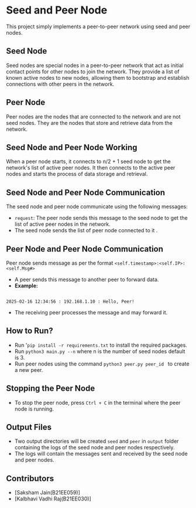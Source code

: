 # Seed and Peer Node
This project simply implements a peer-to-peer network using seed and peer nodes.

## Seed Node
Seed nodes are special nodes in a peer-to-peer network that act as initial contact points for other nodes to join the network. They provide a list of known active nodes to new nodes, allowing them to bootstrap and establish connections with other peers in the network.

## Peer Node
Peer nodes are the nodes that are connected to the network and are not seed nodes. They are the nodes that store and retrieve data from the network.

## Seed Node and Peer Node Working
When a peer node starts, it connects to n/2 + 1 seed node to get the network's list of active peer nodes. It then connects to the active peer nodes and starts the process of data storage and retrieval.

## Seed Node and Peer Node Communication
The seed node and peer node communicate using the following messages:
- `request`: The peer node sends this message to the seed node to get the list of active peer nodes in the network.
-  The seed node sends the list of peer node connected to it .

## Peer Node and Peer Node Communication
Peer node sends message  as per the format 
    `<self.timestamp>:<self.IP>:<self.Msg#>`
  - A peer sends this message to another peer to forward data.  
  - **Example:**  
    
   ```
   
   2025-02-16 12:34:56 : 192.168.1.10 : Hello, Peer!
   
   ``` 
  - The receiving peer processes the message and may forward it.  


## How to Run?
- Run '`pip install -r requirements.txt` to install the required packages.
- Run `python3 main.py --n` where n is the number of seed nodes default is 3. 
- Run  peer nodes using the command `python3 peer.py peer_id ` to create a new peer.




## Stopping the Peer Node
- To stop the peer node, press `Ctrl + C` in the terminal where the peer node is running.

## Output Files
- Two output directories will be created `seed` and `peer` in `output` folder containing the logs of the seed node and peer nodes respectively.
- The logs will contain the messages sent and received by the seed node and peer nodes.


## Contributors
- [Saksham Jain(B21EE059)]
- [Kalbhavi Vadhi Raj(B21EE030)]